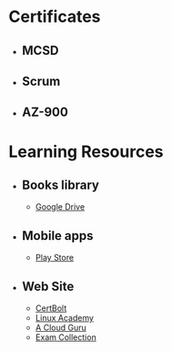 # Certificates

  * ## MCSD
    
  * ## Scrum 

  * ## AZ-900
    

# Learning Resources

  * ## Books library
    * [Google Drive](https://drive.google.com/drive/folders/1t3ofY3dxnx30wYAMedgNEts8lvgrPThz)
  * ## Mobile apps
    * [Play Store](https://play.google.com/store/search?q=az-900&c=apps)
  * ## Web Site
    * [CertBolt](https://www.certbolt.com/)
    * [Linux Academy](https://linuxacademy.com/)
    * [A Cloud Guru](https://acloud.guru/)
    * [Exam Collection](http://Www.examcollection.com)

    

